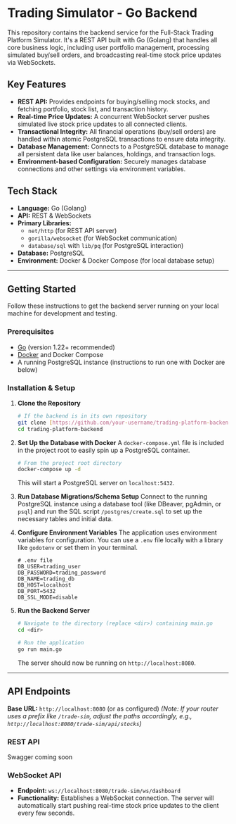 # Trading Simulator - Go Backend

This repository contains the backend service for the Full-Stack Trading Platform Simulator. It's a REST API built with Go (Golang) that handles all core business logic, including user portfolio management, processing simulated buy/sell orders, and broadcasting real-time stock price updates via WebSockets.

## Key Features

- **REST API:** Provides endpoints for buying/selling mock stocks, and fetching portfolio, stock list, and transaction history.
- **Real-time Price Updates:** A concurrent WebSocket server pushes simulated live stock price updates to all connected clients.
- **Transactional Integrity:** All financial operations (buy/sell orders) are handled within atomic PostgreSQL transactions to ensure data integrity.
- **Database Management:** Connects to a PostgreSQL database to manage all persistent data like user balances, holdings, and transaction logs.
- **Environment-based Configuration:** Securely manages database connections and other settings via environment variables.

## Tech Stack

- **Language:** Go (Golang)
- **API:** REST & WebSockets
- **Primary Libraries:**
  - `net/http` (for REST API server)
  - `gorilla/websocket` (for WebSocket communication)
  - `database/sql` with `lib/pq` (for PostgreSQL interaction)
- **Database:** PostgreSQL
- **Environment:** Docker & Docker Compose (for local database setup)

---

## Getting Started

Follow these instructions to get the backend server running on your local machine for development and testing.

### Prerequisites

- [Go](https://go.dev/dl/) (version 1.22+ recommended)
- [Docker](https://www.docker.com/products/docker-desktop/) and Docker Compose
- A running PostgreSQL instance (instructions to run one with Docker are below)

### Installation & Setup

1.  **Clone the Repository**
    ```bash
    # If the backend is in its own repository
    git clone [https://github.com/your-username/trading-platform-backend.git](https://github.com/your-username/trading-platform-backend.git)
    cd trading-platform-backend
    ```

2.  **Set Up the Database with Docker**
    A `docker-compose.yml` file is included in the project root to easily spin up a PostgreSQL container.
    ```bash
    # From the project root directory
    docker-compose up -d
    ```
    This will start a PostgreSQL server on `localhost:5432`.

3.  **Run Database Migrations/Schema Setup**
    Connect to the running PostgreSQL instance using a database tool (like DBeaver, pgAdmin, or `psql`) and run the SQL script `/postgres/create.sql` to set up the necessary tables and initial data.

4.  **Configure Environment Variables**
    The application uses environment variables for configuration. You can use a `.env` file locally with a library like `godotenv` or set them in your terminal.
    ```env
    # .env file
    DB_USER=trading_user
    DB_PASSWORD=trading_password
    DB_NAME=trading_db
    DB_HOST=localhost
    DB_PORT=5432
    DB_SSL_MODE=disable
    ```

5.  **Run the Backend Server**
    ```bash
    # Navigate to the directory (replace <dir>) containing main.go
    cd <dir>
    
    # Run the application
    go run main.go
    ```
    The server should now be running on `http://localhost:8080`.

---

## API Endpoints

**Base URL:** `http://localhost:8080` (or as configured)
*(Note: If your router uses a prefix like `/trade-sim`, adjust the paths accordingly, e.g., `http://localhost:8080/trade-sim/api/stocks`)*

### REST API
  Swagger coming soon


### WebSocket API

-   **Endpoint:** `ws://localhost:8080/trade-sim/ws/dashboard`
-   **Functionality:** Establishes a WebSocket connection. The server will automatically start pushing real-time stock price updates to the client every few seconds.

